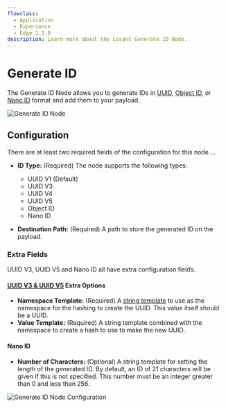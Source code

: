 ```yaml
---
flowclass:
  - Application
  - Experience
  - Edge 1.1.0
description: Learn more about the Losant Generate ID Node.
---
```


# Generate ID

The Generate ID Node allows you to generate IDs in [UUID](https://en.wikipedia.org/wiki/Universally_unique_identifier), [Object ID](https://docs.mongodb.com/manual/reference/method/ObjectId/), or [Nano ID](https://alex7kom.github.io/nano-nanoid-cc/) format and add them to your payload.

![Generate ID Node](/images/workflows/logic/generate-id-node.png "Generate ID Node")

## Configuration

There are at least two required fields of the configuration for this node ...

* **ID Type:** (Required) The node supports the following types:
    * UUID V1 (Default)
    * UUID V3
    * UUID V4
    * UUID V5
    * Object ID
    * Nano ID

* **Destination Path:** (Required) A path to store the generated ID on the payload.

### Extra Fields

UUID V3, UUID V5 and Nano ID all have extra configuration fields.

#### [UUID V3 & UUID V5](https://en.wikipedia.org/wiki/Universally_unique_identifier#Versions_3_and_5_(namespace_name-based)) Extra Options

* **Namespace Template:** (Required) A [string template](/workflows/accessing-payload-data/#string-templates) to use as the namespace for the hashing to create the UUID. This value itself should be a UUID.
* **Value Template:** (Required) A string template combined with the namespace to create a hash to use to make the new UUID.

#### Nano ID

* **Number of Characters:** (Optional) A string template for setting the length of the generated ID. By default, an ID of 21 characters will be given if this is not specified. This number must be an integer greater than 0 and less than 256.

![Generate ID Node Configuration](/images/workflows/logic/generate-id-node-configuration.png "Generate ID Node Configuration")
